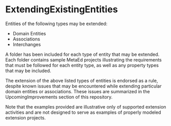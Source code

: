 # ExtendingExistingEntities

Entities of the following types may be extended:
- Domain Entities
- Associations
- Interchanges

A folder has been included for each type of entity that may be extended. Each folder contains sample MetaEd projects illustrating the requirements that must be followed for each entity type, as well as any property types that may be included.

The extension of the above listed types of entities is endorsed as a rule, despite known issues that may be encountered while extending particular domain entities or associations. These issues are summarized in the UpcomingImprovements section of this repository.

Note that the examples provided are illustrative only of supported extension activities and are not designed to serve as examples of properly modeled extension projects.